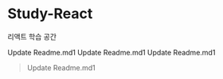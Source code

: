 # Study-React

리액트 학습 공간

Update Readme.md1
Update Readme.md1
Update Readme.md1


> Update Readme.md1
